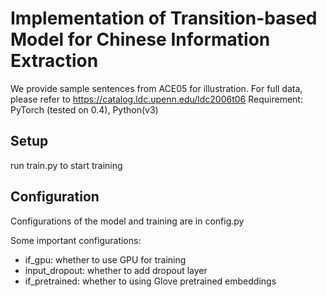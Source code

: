 # Implementation of  Transition-based Model for Chinese Information Extraction

We provide sample sentences from ACE05 for illustration.
For full data, please refer to https://catalog.ldc.upenn.edu/ldc2006t06
Requirement: PyTorch (tested on 0.4), Python(v3)

## Setup

run train.py to start training



## Configuration

Configurations of the model and training are in config.py

Some important configurations:

* if\_gpu: whether to use GPU for training
* input\_dropout: whether to add dropout layer
* if\_pretrained: whether to using Glove pretrained embeddings


